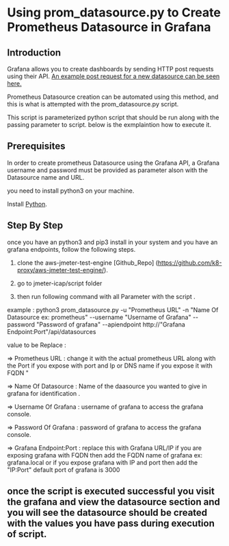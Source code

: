 # Using prom_datasource.py  to Create Prometheus Datasource in Grafana

## Introduction

Grafana allows you to create dashboards by sending HTTP post requests using their API. [An example post request for a new datasource can be seen here.](https://grafana.com/docs/grafana/latest/datasources/)

Prometheus Datasource creation can be automated using this method, and this is what is attempted with the prom_datasource.py  script.

This script is parameterized python script that should be run along with the passing parameter to script. below is the exmplaintion how to execute it.

## Prerequisites

In order to create prometheus Datasource using the Grafana API, a Grafana username and password must be provided as parameter alson with the Datasource name and URL.

you need to install python3 on your machine. 

Install [Python](https://www.python.org/downloads/).

## Step By Step

once you have an python3 and pip3 install in your system and you have an grafana endpoints, follow the following steps.

1) clone the aws-jmeter-test-engine [Github_Repo] (https://github.com/k8-proxy/aws-jmeter-test-engine/).

2) go to jmeter-icap/script folder

3) then run following command with all Parameter with the script . 

example : 
  python3 prom_datasource.py -u "Prometheus URL" -n "Name Of Datasource ex: prometheus" --username "Username of Grafana" --password "Password of grafana" --apiendpoint http://"Grafana Endpoint:Port"/api/datasources

value to be Replace :

=> Prometheus URL : change it with the actual prometheus URL along with the Port if you expose with port and Ip or DNS name if you expose it with FQDN "

=> Name Of Datasource : Name of the daasource you wanted to give in grafana for identification .

=> Username Of Grafana : username of grafana to access the grafana console.

=> Password Of Grafana : password of grafana to access the grafana console.

=> Grafana Endpoint:Port : replace this with Grafana URL/IP if you are exposing grafana with FQDN then add the FQDN name of grafana ex: grafana.local or if you expose grafana with IP and port then add the "IP:Port" default port of grafana is 3000


## once the script is executed successful you visit the grafana and view the datasource section and you will see the datasource should be created with the values you have pass during execution of script.


